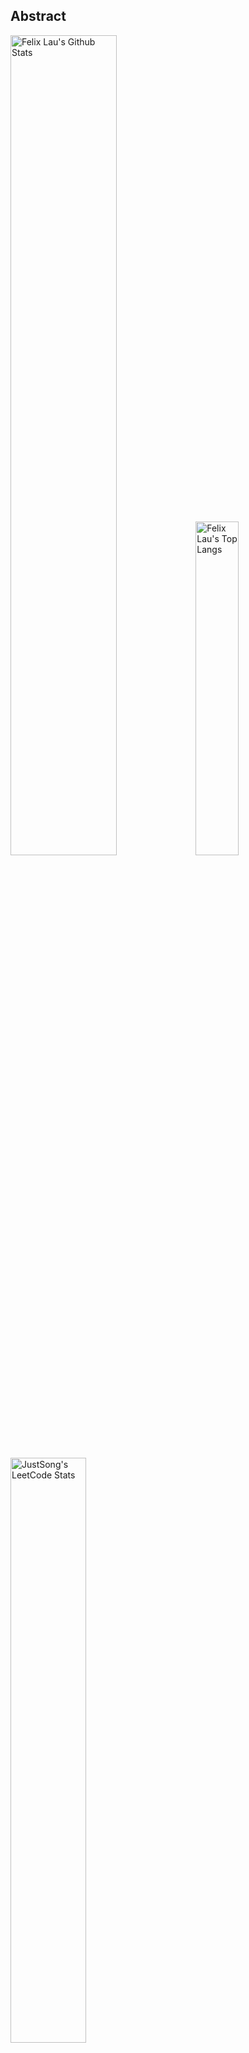 ## Abstract
<p>
  <img src="https://github-readme-stats.vercel.app/api?username=stellarrover&show_icons=true&hide_border=true" alt="Felix Lau's Github Stats" width="58%" />
  <img src="https://github-readme-stats.vercel.app/api/top-langs/?username=stellarrover&layout=compact&hide_border=true&langs_count=10" alt="Felix Lau's Top Langs" width="37%" /> 
</p>

<a href="https://github.com/songquanpeng/stats-cards">
<p>
  <img src="https://stats.justsong.cn/api/leetcode/?username=quanpeng&theme=light" alt="JustSong's LeetCode Stats" width="49%" />
</p>
</a>

![skills](https://skillicons.dev/icons?i=c,cpp,go,py,html,css,js,nodejs,java,md,pytorch,tensorflow,flask,fastapi,express,qt,react,cmake,docker,git,linux,nginx,mysql,redis,sqlite,githubactions,heroku,vercel,visualstudio,vscode)


## Top Projects
|Project|Description|Stars|
|:--|:--|:--|
|[stellarrover](https://github.com/stellarrover/stellarrover)|No description|0⭐|
|[awesome-profit-forge](https://github.com/stellarrover/awesome-profit-forge)|No description|0⭐|
|[cashier-hub](https://github.com/stellarrover/cashier-hub)|No description|0⭐|
|[engine-x](https://github.com/stellarrover/engine-x)|The engine heart of the StellarRover system. With the help of advanced technology and optimized and efficient algorithms, the operation of the system is guaranteed.|0⭐|
|[adventofcode-2024](https://github.com/stellarrover/adventofcode-2024)|No description|0⭐|
|[rover-blueprints](https://github.com/stellarrover/rover-blueprints)|The core resource library in the StellarRover system provides a comprehensive and reliable data structure to promote the continuous development and progress of the system.|0⭐|
|[.leetcode](https://github.com/stellarrover/.leetcode)|No description|0⭐|

## Recent Updates
|Project|Description|Last Update|
|:--|:--|:--|
|[stellarrover](https://github.com/stellarrover/stellarrover)|No description|![2025-07-24 19:54:33](https://img.shields.io/badge/2025--07--24-19%3A54%3A33-brightgreen?style=flat-square)|
|[awesome-profit-forge](https://github.com/stellarrover/awesome-profit-forge)|No description|![2025-04-14 16:53:55](https://img.shields.io/badge/2025--04--14-16%3A53%3A55-brightgreen?style=flat-square)|
|[cashier-hub](https://github.com/stellarrover/cashier-hub)|No description|![2025-02-12 23:01:20](https://img.shields.io/badge/2025--02--12-23%3A01%3A20-brightgreen?style=flat-square)|
|[engine-x](https://github.com/stellarrover/engine-x)|The engine heart of the StellarRover system. With the help of advanced technology and optimized and efficient algorithms, the operation of the system is guaranteed.|![2025-01-24 20:05:25](https://img.shields.io/badge/2025--01--24-20%3A05%3A25-brightgreen?style=flat-square)|
|[adventofcode-2024](https://github.com/stellarrover/adventofcode-2024)|No description|![2025-01-24 19:21:06](https://img.shields.io/badge/2025--01--24-19%3A21%3A06-brightgreen?style=flat-square)|
|[rover-blueprints](https://github.com/stellarrover/rover-blueprints)|The core resource library in the StellarRover system provides a comprehensive and reliable data structure to promote the continuous development and progress of the system.|![2024-04-14 13:44:01](https://img.shields.io/badge/2024--04--14-13%3A44%3A01-brightgreen?style=flat-square)|
|[.leetcode](https://github.com/stellarrover/.leetcode)|No description|![2024-04-06 18:51:09](https://img.shields.io/badge/2024--04--06-18%3A51%3A09-brightgreen?style=flat-square)|

*Last updated on: 2025-07-24 19:55:00*